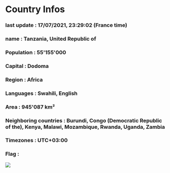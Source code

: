 # Country  Infos
### last update : 17/07/2021, 23:29:02 (France time)

### name : Tanzania, United Republic of
### Population : 55'155'000
### Capital : Dodoma
### Region : Africa
### Languages : Swahili, English
### Area : 945'087 km²
### Neighboring countries : Burundi, Congo (Democratic Republic of the), Kenya, Malawi, Mozambique, Rwanda, Uganda, Zambia
### Timezones : UTC+03:00

### Flag :
![](https://restcountries.eu/data/tza.svg)